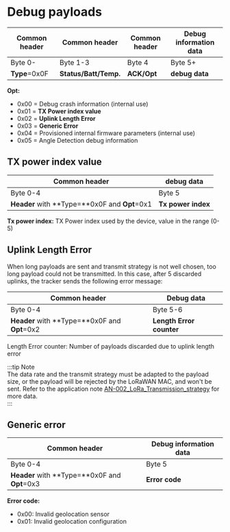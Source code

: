 # Debug payloads

| Common header  | Common header         | Common header | Debug information data |
| -------------- | --------------------- | ------------- | ---------------------- |
| Byte 0-        | Byte 1-3              | Byte 4        | Byte 5+                |
| **Type**\=0x0F | **Status/Batt/Temp.** | **ACK/Opt**   | **debug data**         |

**Opt:**

- 0x00 = Debug crash information (internal use)
- 0x01 = **TX Power index value**
- 0x02 = **Uplink Length Error**
- 0x03 = **Generic Error**
- 0x04 = Provisioned internal firmware parameters (internal use)
- 0x05 = Angle Detection debug information

## TX power index value

| Common header                                      | debug data         |
| -------------------------------------------------- | ------------------ |
| Byte 0-4                                           | Byte 5             |
| **Header** with \*\*Type=\*\*0x0F and **Opt**\=0x1 | **Tx power index** |

**Tx power index:** TX Power index used by the device, value in the range (0-5)

## Uplink Length Error

When long payloads are sent and transmit strategy is not well chosen, too long payload could not be transmitted. In this case, after 5 discarded uplinks, the tracker sends the following error message:

| Common header                                      | Debug data               |
| -------------------------------------------------- | ------------------------ |
| Byte 0-4                                           | Byte 5-6                 |
| **Header** with \*\*Type=\*\*0x0F and **Opt**\=0x2 | **Length Error counter** |

Length Error counter: Number of payloads discarded due to uplink length error

:::tip Note  
The data rate and the transmit strategy must be adapted to the payload size, or the payload will be rejected by the LoRaWAN MAC, and won't be sent. Refer to the application note [AN-002_LoRa_Transmission_strategy](../../../D-Reference/DocLibrary_R/AbeewayTrackers_R.md#application-notes) for more data.  
:::

## Generic error

| Common header                                      | Debug information data |
| -------------------------------------------------- | ---------------------- |
| Byte 0-4                                           | Byte 5                 |
| **Header** with \*\*Type=\*\*0x0F and **Opt**\=0x3 | **Error code**         |

**Error code:**

- 0x00: Invalid geolocation sensor
- 0x01: Invalid geolocation configuration

